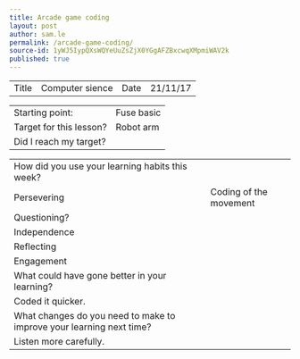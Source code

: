 ```yaml
---
title: Arcade game codíng
layout: post
author: sam.le
permalink: /arcade-game-codíng/
source-id: 1yWJ5IypQXsWQYeUuZsZjX0YGgAFZBxcwqXMpmiWAV2k
published: true
---
```

<table>
  <tr>
    <td>Title</td>
    <td>Computer sience</td>
    <td>Date</td>
    <td>21/11/17</td>
  </tr>
</table>


<table>
  <tr>
    <td>Starting point:</td>
    <td>Fuse basic </td>
  </tr>
  <tr>
    <td>Target for this lesson?</td>
    <td>Robot arm</td>
  </tr>
  <tr>
    <td>Did I reach my target? </td>
    <td></td>
  </tr>
</table>


<table>
  <tr>
    <td>How did you use your learning habits this week?</td>
    <td></td>
  </tr>
  <tr>
    <td>Persevering</td>
    <td>Coding of the movement</td>
  </tr>
  <tr>
    <td>Questioning?</td>
    <td></td>
  </tr>
  <tr>
    <td>Independence</td>
    <td></td>
  </tr>
  <tr>
    <td>Reflecting</td>
    <td></td>
  </tr>
  <tr>
    <td>Engagement</td>
    <td></td>
  </tr>
  <tr>
    <td>What could have gone better in your learning?</td>
    <td></td>
  </tr>
  <tr>
    <td>Coded it quicker.</td>
    <td></td>
  </tr>
  <tr>
    <td>What changes do you need to make to improve your learning next time?</td>
    <td></td>
  </tr>
  <tr>
    <td>Listen more carefully. </td>
    <td></td>
  </tr>
</table>


